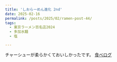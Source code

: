 ```yaml
---
title: 'しおらーめん進化 2nd'
date: 2025-02-16
permalink: /posts/2025/02/ramen-post-44/
tags:
  - 東京ラーメン百名店2024
  - 多加水麺
  - 塩

---
```


チャーシューが柔らかくておいしかったです。
[食べログ](https://tabelog.com/tokyo/A1327/A132701/13277081/)

